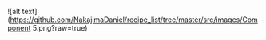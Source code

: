 

![alt text](https://github.com/NakajimaDaniel/recipe_list/tree/master/src/images/Component 5.png?raw=true)
